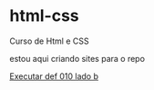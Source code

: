 # html-css
Curso de Html e CSS

estou aqui criando sites para o repo


<a href= "https://diegordj.github.io/html-css/des/des010%20lado%20b/android.html">Executar def 010 lado b</a>